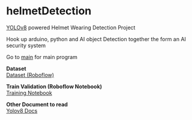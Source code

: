 # helmetDetection
[YOLOv8](https://github.com/ultralytics/ultralytics) powered Helmet Wearing Detection Project

Hook up arduino, python and AI object Detection together the form an AI security system

Go to [main](https://github.com/jirayubank/helmetDetection/scripts) for main program

**Dataset**  
[Dataset (Roboflow)](https://app.roboflow.com/bvoqueworkspace/helmet-wearing-detection-7yx0s/1)  

**Train Validation (Roboflow Notebook)**  
[Training Notebook](https://github.com/Jirayubank/helmetDetectionNotebook)  

**Other Document to read**  
[Yolov8 Docs](https://docs.ultralytics.com/)  
